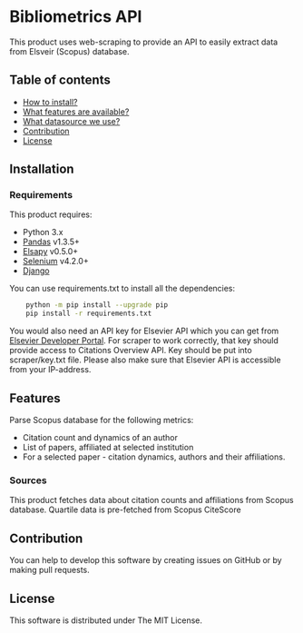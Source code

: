 # Bibliometrics API

This product uses web-scraping to provide an API to easily extract data from Elsveir (Scopus) database. 

## Table of contents
- [How to install?](#Installation)
- [What features are available?](#Features)
- [What datasource we use?](#Databases)
- [Contribution](#Contribution)
- [License](#License)

## Installation
### Requirements
This product requires:
- Python 3.x
- [Pandas](https://pandas.pydata.org) v1.3.5+ 
- [Elsapy](https://github.com/ElsevierDev/elsapy) v0.5.0+
- [Selenium](https://www.selenium.dev) v4.2.0+
- [Django](https://www.djangoproject.com)

You can use requirements.txt to install all the dependencies:

```sh
    python -m pip install --upgrade pip
    pip install -r requirements.txt
```
You would also need an API key for Elsevier API which you can get from [Elsevier Developer Portal](https://dev.elsevier.com/).
For scraper to work correctly, that key should provide access to Citations Overview API.
Key should be put into scraper/key.txt file. Please also make sure that Elsevier API is accessible from your IP-address. 

## Features
Parse Scopus database for the following metrics:
- Citation count and dynamics of an author
- List of papers, affiliated at selected institution
- For a selected paper - citation dynamics, authors and their affiliations.

### Sources
This product fetches data about citation counts and affiliations from Scopus database. 
Quartile data is pre-fetched from Scopus CiteScore

## Contribution
You can help to develop this software by creating issues on GitHub or by making pull requests.
## License
This software is distributed under The MIT License.